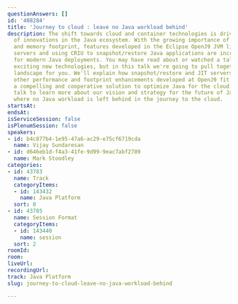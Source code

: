 ```yaml
---
questionAnswers: []
id: '408284'
title: 'Journey to cloud : leave no Java workload behind'
description: The shift towards cloud and container technologies is driving a number
  of innovations in the Java ecosystem. With the growing importance of startup time
  and memory footprint, features developed in the Eclipse OpenJ9 JVM like remote JIT
  servers and using CRIU to snapshot/restore Java applications are increasingly relevant
  for modern Java deployments. You may have read about or watched a talk about these
  exciting new technologies, but in this talk we're going to pull together the full
  landscape for you. We'll explain how snapshot/restore and JIT servers and all the
  other performance and footprint enhancements developed at OpenJ9 fit together as
  a compelling and cooperative solution to optimize Java for the cloud. Come to this
  talk to learn more about our vision and strategy for the future of Java performance,
  where no Java workload is left behind in the journey to the cloud.
startsAt: 
endsAt: 
isServiceSession: false
isPlenumSession: false
speakers:
- id: b4c877b4-1e95-47a6-ac29-e75cf6719cda
  name: Vijay Sundaresan
- id: d646eb1d-f4a3-41fe-9d99-9eac7abf2789
  name: Mark Stoodley
categories:
- id: 43783
  name: Track
  categoryItems:
  - id: 143432
    name: Java Platform
  sort: 0
- id: 43785
  name: Session Format
  categoryItems:
  - id: 143440
    name: session
  sort: 2
roomId: 
room: 
liveUrl: 
recordingUrl: 
track: Java Platform
slug: journey-to-cloud-leave-no-java-workload-behind

---
```

